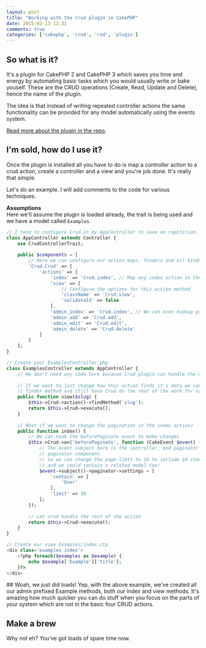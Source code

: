 ```yaml
---
layout: post
title: "Working with the Crud plugin in CakePHP"
date: 2015-02-13 12:31
comments: true
categories: ['cakephp', 'crud', 'rad', 'plugin']
---
```

## So what is it?
It's a plugin for CakePHP 2 and CakePHP 3 which saves you time and energy by automating basic tasks which you would usually write or bake youself. These are the CRUD operations (Create, Read, Update and Delete), hence the name of the plugin. 

The idea is that instead of writing repeated controller actions the same functionality can be provided for any model automatically using the events system.

[Read more about the plugin in the repo](https://github.com/FriendsOfCake/crud).

## I'm sold, how do I use it?
Once the plugin is installed all you have to do is map a controller action to a crud action, create a controller and a view and you're job done. It's really that simple.

Let's do an example. I will add comments to the code for various techniques.  

**Assumptions**  
Here we'll assume the plugin is loaded already, the trait is being used and we have a model called `Examples`.

```php
// I tend to configure Crud in my AppController to save on repitition
class AppController extends Controller {
	use CrudControllerTrait;
	
	public $components = [
		// Here we can configure our action maps, finders and all kinds of things
		'Crud.Crud' => [
			'actions' => [
				'index' => 'Crud.index', // Map any index action to the Crud index action handler
				'view' => [
					// Configure the options for this action method
					'className' => 'Crud.view',
					'validateId' => false
				],
				'admin_index' => 'Crud.index', // We can even hookup prefix methods
				'admin_add' => 'Crud.add',
				'admin_edit' => 'Crud.edit',
				'admin_delete' => 'Crud.delete'
			]
		]
	];
}

// Create your ExamplesController.php
class ExamplesController extends AppController {
	// We don't need any code here because Crud plugin can handle the methods for us!
	
	// If we want to just change how this action finds it's data we can specify a custom 
	// finder method and still have Crud do the rest of the work for us
    public function view($slug) {
        $this->Crud->action()->findMethod('slug');
		return $this->Crud->execute();
    }
    
    // What if we want to change the pagination in the index action?
    public function index() {
    	// We can hook the beforePaginate event to make changes
    	$this->Crud->on('beforePaginate', function (CakeEvent $event) {
    		// The event subject here is the controller, and paginator is the 
    		// paginator component.
    		// So we can change the page limit to 10 to include 10 items per page
    		// and we could contain a related model too!
    		$event->subject()->paginator->settings = [
    			'contain' => [
    				'User'
    			],
    			'limit' => 10
    		];
    	});
		
		// Let crud handle the rest of the action
		return $this->Crud->execute();
    }
}

// Create our view Examples/index.ctp
<div class='examples index'>
	<?php foreach($examples as $example) {
		echo $example['Example']['title'];
	}?>
</div>
```

## Woah, we just did loads!
Yep, with the above example, we've created all our admin prefixed Example methods, both our index and view methods. It's amazing how much quicker you can do stuff when you focus on the parts of your system which are not in the basic four CRUD actions.

## Make a brew
Why not eh? You've got loads of spare time now.

